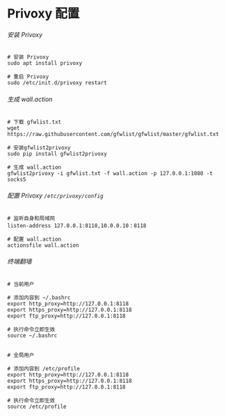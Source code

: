 # Privoxy 配置

###### 安装 Privoxy

```shell
# 安装 Privoxy
sudo apt install privoxy

# 重启 Privoxy
sudo /etc/init.d/privoxy restart
```

###### 生成 wall.action

```shell
# 下载 gfwlist.txt
wget https://raw.githubusercontent.com/gfwlist/gfwlist/master/gfwlist.txt

# 安装gfwlist2privoxy
sudo pip install gfwlist2privoxy

# 生成 wall.action
gfwlist2privoxy -i gfwlist.txt -f wall.action -p 127.0.0.1:1080 -t socks5
```

###### 配置 Privoxy `/etc/privoxy/config`

```shell
# 监听自身和局域网
listen-address 127.0.0.1:8118,10.0.0.10：8118

# 配置 wall.action
actionsfile wall.action
```

###### 终端翻墙

```shell
# 当前用户

# 添加内容到 ~/.bashrc
export http_proxy=http://127.0.0.1:8118
export https_proxy=http://127.0.0.1:8118
export ftp_proxy=http://127.0.0.1:8118

# 执行命令立即生效
source ~/.bashrc


# 全局用户

# 添加内容到 /etc/profile
export http_proxy=http://127.0.0.1:8118
export https_proxy=http://127.0.0.1:8118
export ftp_proxy=http://127.0.0.1:8118

# 执行命令立即生效
source /etc/profile
```
